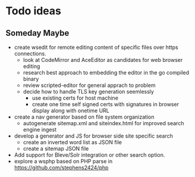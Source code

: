 
# Todo ideas

## Someday Maybe

+ create wsedit for remote editing content of specific files over https connections.
    + look at CodeMirror and AceEditor as candidates for web browser editing
    + research best approach to embedding the editor in the go compiled binary
    + review scripted-editor for general apprach to problem
    + decide how to handle TLS key generation seemlessly
        + use existing certs for host machine
        + create one time self signed certs with signatures in browser display along with onetime URL
+ create a nav generator based on file system organization
    + autogenerate sitemap.xml and siteindex.html for improved search engine ingest
+ develop a generator and JS for browser side site specific search
    + create an inverted word list as JSON file
    + create a sitemap JSON file
+ Add support for Bleve/Solr integration or other search option.
+ explore a wsphp based on PHP parse in https://github.com/stephens2424/php



